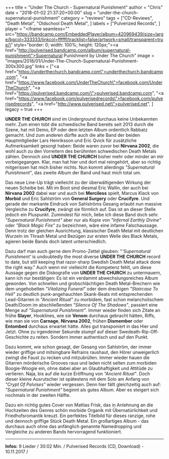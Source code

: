 +++
title = "Under The Church - Supernatural Punishment"
author = "Chris"
date = "2018-01-02 21:37:20+00:00"
slug = "under-the-church-supernatural-punishment"
category = "reviews"
tags = ["CD-Reviews", "Death Metal", "Oldschool Death Metal", ]
labels = ["Pulverized Records", ]
player = "<iframe seamless=\"\" src=\"https://bandcamp.com/EmbeddedPlayer/album=420969439/size=large/bgcol=333333/linkcol=ffffff/tracklist=false/artwork=small/transparent=true/\" style=\"border: 0; width: 100%; height: 120px;\"><a href=\"http://pulverised.bandcamp.com/album/supernatural-punishment\">Supernatural Punishment by Under The Church</a></iframe>"
image = "images/2018/01/Under-The-Church-Supernatural-Punishment-300x300.jpg"
links = ["<a href=\"https://underthechurch.bandcamp.com\">underthechurch.bandcamp.com</a>", "<a href=\"https://www.facebook.com/UnderTheChurch\">facebook.com/UnderTheChurch</a>", "<a href=\"https://pulverised.bandcamp.com/\">pulverised.bandcamp.com</a>", "<a href=\"https://www.facebook.com/pulverisedrecords\">facebook.com/pulverisedrecords</a>", "<a href=\"http://www.pulverised.net\">pulverised.net</a>", ]
legacy = true
+++

**UNDER THE CHURCH** sind im Underground durchaus keine Unbekannten mehr. Zum einen tobt die schwedische Band bereits seit 2013 durch die Szene, hat mit Demo, EP oder dem letzten Album ordentlich Rabbatz gemacht. Und zum anderen dürfte auch die alte Band der beiden Hauptmitglieder Lars Henriksson und Eric Qvick für zusätzliche Aufmerksamkeit gesorgt haben: Beide waren zuvor bei **Nirvana 2002**, die wohl auch zu den Vorreitern des berühmten schwedischen Death Metals zählen.
Dennoch sind **UNDER THE CHURCH** bisher mehr oder minder an mir vorbeigegangen. Klar, man hat hier und dort mal reingehört, aber so richtig mitgerissen hat mich bisher nichts. Nun kommt allerdings _"Supernatural Punishment"_, das zweite Album der Band und haut mich total um.

Das neue Line-Up trägt vielleicht zu der überwältigenden Wirkung der neuen Scheibe bei. Mit im Boot sind diesmal Eric Wallin, der auch bei **Nirvana 2002** dabei war und auch bei **Merciless** spielt, Marcus Klack von **Morbid** und Eric Sahlström von **General Surgery** oder **Crucifyre**. Und gerade der markante Eindruck von Sahlströms Gesang erlaubt nun massive Vergleiche zu **Crucifyre**, zwängt sie förmlich auf. Das ist an dieser Stelle jedoch ein Pluspunkt. Zumindest für mich, liebe ich diese Band doch sehr. _"Supernatural Punishment"_ aber nur als Kopie von _"Infernal Earthly Divine"_ oder _"Black Magic Fire"_ zu bezeichnen, wäre eine infame Falschaussage. Denn trotz der gleichen Ausrichtung, klassischer Death Metal mit deutlichen Wurzeln im Thrash Metal und Bezügen zur ersten Welle des Black Metals, agieren beide Bands doch latent unterschiedlich.

Dazu darf man auch gerne dem Promo-Zettel glauben: "_'Supernatural Punishment'_ is undoubtedly the most diverse **UNDER THE CHURCH** record to date, but still keeping that razor-sharp Swedish Death Metal attack done the right way."
Auch wenn mir vielleicht die Kompetenz fehlt, um diese Aussage gegen die Diskografie von **UNDER THE CHURCH** zu untermauern, kann ich nur bestätigen: Es ist ein verdammt abwechslungsreiches Album geworden. Von schnellen und grobschlächtigen Death Metal-Brechern wie dem ungehobelten _"Vitalizing Funeral"_ oder dem dreckigen _"Staircase To Hell"_ zu deutlich punk-angehauchten Skank-Beats mit entsprechenden Lead-Gitarren in _"Ancient Ritual"_ zu morbidem, fast schon melancholischem Death/Doom im abschließenden _"Silence Of The Shadows"_, passiert eine Menge auf _"Supernatural Punishment"_. Immer wieder finden sich Zitate an frühe **Slayer**, Hooklines, wie sie **Venom** durchaus gebracht hätten, Riffs, wie man sie von **Carnage**, **Nirvana 2002**, frühen **Dismember** oder **Entombed** durchaus erwartet hätte. Alles gut transponiert in das Hier und Jetzt. Ohne zu irgendeiner Sekunde stumpf auf dieser Swedeath-Rip-Off-Geschichte zu reiten. Sondern immer authentisch und auf den Punkt.

Dazu kommt, wie schon gesagt, der Gesang von Sahlström, der immer wieder griffige und mitsingbare Refrains raushaut, den Hörer unweigerlich zwingt die Faust zu recken und mitzubrüllen. Immer wieder hauen die Gitarren mörderische Grooves raus und laden nicht selten zum morbiden Boogie-Woogie ein, ohne dabei aber an Glaubhaftigkeit und Attitüde zu verlieren. Naja, bis auf die kurze Eröffnung von _"Ancient Ritual"_. Doch dieser kleine Ausrutscher ist spätestens mit dem Solo am Anfang von _"Crypt Of Pelvises"_ wieder vergessen. Denn hier fällt gleichzeitig auch auf: _"Supernatural Punishment"_ beginnt als gutes Album. Aber es steigert sich nochmals in der zweiten Hälfte.

Dazu ein richtig gutes Cover von Mattias Frisk, das in Anlehnung an die Hochzeiten des Genres schön morbide Organik mit Übernatürlichkeit und Friedhofsromantik kreuzt. Ein perfektes Titelbild für dieses ranzige, rohe und dennoch griffige Stück Death Metal. Ein großartiges Album - das durchaus auch ohne das anfänglich genannte Namedropping und Vergleiche zu anderen Bands hervorragend funktioniert.





---
**Infos:**
9 Lieder / 30:02 Min. / 
Pulverised Records (CD, Download) - 10.11.2017 / 
